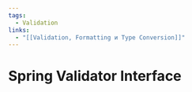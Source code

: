 ```yaml
---
tags:
  - Validation
links:
  - "[[Validation, Formatting и Type Conversion]]"
---
```

# Spring Validator Interface
